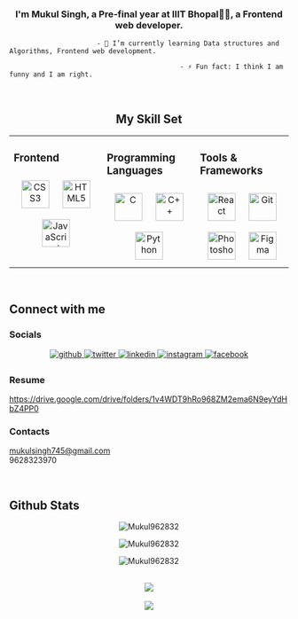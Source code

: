   
  

### <div align="center">I'm Mukul Singh, a Pre-final year at IIIT Bhopal👨‍💻, a Frontend web developer.</div>  
  

                          - 🌱 I’m currently learning Data structures and Algorithms, Frontend web development.  

                                               - ⚡ Fun fact: I think I am funny and I am right.  
  

<br/>  
<div align="center"> 


## My Skill Set  
<table><tr><td valign="top" width="33%">



### Frontend  
<div align="center">  
<a href="https://www.w3schools.com/css/" target="_blank"><img style="margin: 10px" src="https://profilinator.rishav.dev/skills-assets/css3-original-wordmark.svg" alt="CSS3" height="50" /></a>  
<a href="https://en.wikipedia.org/wiki/HTML5" target="_blank"><img style="margin: 10px" src="https://profilinator.rishav.dev/skills-assets/html5-original-wordmark.svg" alt="HTML5" height="50" /></a>  
<a href="https://www.javascript.com/" target="_blank"><img style="margin: 10px" src="https://profilinator.rishav.dev/skills-assets/javascript-original.svg" alt="JavaScript" height="50" /></a>  
</div>

</td><td valign="top" width="33%">



### Programming Languages  
<div align="center">  
<a href="https://www.cprogramming.com/" target="_blank"><img style="margin: 10px" src="https://profilinator.rishav.dev/skills-assets/c-original.svg" alt="C" height="50" /></a>  
<a href="https://www.cplusplus.com/" target="_blank"><img style="margin: 10px" src="https://profilinator.rishav.dev/skills-assets/cplusplus-original.svg" alt="C++" height="50" /></a>  
<a href="https://www.python.org/" target="_blank"><img style="margin: 10px" src="https://profilinator.rishav.dev/skills-assets/python-original.svg" alt="Python" height="50" /></a>  
</div>

</td><td valign="top" width="33%">



### Tools & Frameworks  
<div align="center">  
<a href="https://reactjs.org/" target="_blank"><img style="margin: 10px" src="https://profilinator.rishav.dev/skills-assets/react-original-wordmark.svg" alt="React" height="50" /></a>  
<a href="https://github.com/" target="_blank"><img style="margin: 10px" src="https://profilinator.rishav.dev/skills-assets/git-scm-icon.svg" alt="Git" height="50" /></a>  
<a href="https://www.adobe.com/in/products/photoshop.html" target="_blank"><img style="margin: 10px" src="https://profilinator.rishav.dev/skills-assets/photoshop-plain.svg" alt="Photoshop" height="50" /></a>  
<a href="https://www.figma.com/" target="_blank"><img style="margin: 10px" src="https://profilinator.rishav.dev/skills-assets/figma-icon.svg" alt="Figma" height="50" /></a>  
</div>



</td></tr></table> 
</div>

<br/>  




## Connect with me  


### Socials  
<div align="center">
<a href="https://github.com/Mukul962832" target="_blank">
<img src=https://img.shields.io/badge/github-%2324292e.svg?&style=for-the-badge&logo=github&logoColor=white alt=github style="margin-bottom: 5px;" />
</a>
<a href="https://twitter.com/https://twitter.com/MukulSi46694755" target="_blank">
<img src=https://img.shields.io/badge/twitter-%2300acee.svg?&style=for-the-badge&logo=twitter&logoColor=white alt=twitter style="margin-bottom: 5px;" />
</a>
<a href="https://linkedin.com/in/https://www.linkedin.com/in/mukul-singh1/" target="_blank">
<img src=https://img.shields.io/badge/linkedin-%231E77B5.svg?&style=for-the-badge&logo=linkedin&logoColor=white alt=linkedin style="margin-bottom: 5px;" />
</a>
<a href="https://instagram.com/https://www.instagram.com/muk00l_singh/" target="_blank">
<img src=https://img.shields.io/badge/instagram-%23000000.svg?&style=for-the-badge&logo=instagram&logoColor=white alt=instagram style="margin-bottom: 5px;" />
</a>
<a href="https://www.facebook.com/https://www.facebook.com/mukulsingh122/" target="_blank">
<img src=https://img.shields.io/badge/facebook-%232E87FB.svg?&style=for-the-badge&logo=facebook&logoColor=white alt=facebook style="margin-bottom: 5px;" />
</a>  
</div>  
  



### Resume  
https://drive.google.com/drive/folders/1v4WDT9hRo968ZM2ema6N9eyYdHbZ4PP0  

### Contacts
mukulsingh745@gmail.com <br>
9628323970

<br/>  


## Github Stats  
  
<p align="center"><img align="center" src="https://github-readme-stats.vercel.app/api/top-langs?username=Mukul962832&show_icons=true&locale=en&layout=compact&theme=tokyonight"
alt="Mukul962832" /></p>
<p align="center"><img align="center" src="https://github-readme-stats.vercel.app/api?username=Mukul962832&show_icons=true&locale=en&theme=tokyonight"
alt="Mukul962832" /></p>
<p align="center"><img align="center" src="https://github-readme-streak-stats.herokuapp.com/?user=Mukul962832&&theme=tokyonight"
alt="Mukul962832" /></p>


  

<br/>  

<div align="center"><img src="https://spotify-github-profile.vercel.app/api/view?uid=31wulbdoptfuxsvlzdwnrujggzgy&cover_image=true&theme=default&show_offline=false&background_color=121212&interchange=false" /></div>  

<br/> 

<div align="center">
<img src="https://komarev.com/ghpvc/?username=Mukul962832&&style=flat-square" align="center" />
</div>  
  

<br/>  

  

<br/>  


<br />

